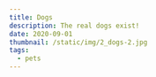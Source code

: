 ```yaml
---
title: Dogs
description: The real dogs exist!
date: 2020-09-01
thumbnail: /static/img/2_dogs-2.jpg
tags:
  - pets
---
```

